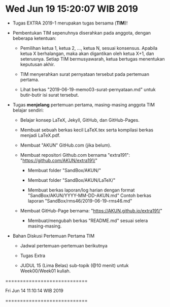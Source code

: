 ---
---

Wed Jun 19 15:20:07 WIB 2019
============================

* Tugas EXTRA 2019-1 merupakan tugas bersama (**TIM**)!

* Pembentukan TIM sepenuhnya diserahkan pada anggota, dengan beberapa ketentuan:

  * Pemilihan ketua 1, ketua 2, ..., ketua N, sesuai konsensus. 
    Apabila ketua X berhalangan, maka akan digantikan oleh ketua X+1, dan seterusnya. 
    Setiap TIM bermusyawarah, ketua bertugas menentukan keputusan akhir.

  * TIM menyerahkan surat pernyataan tersebut pada pertemuan pertama.

  * Lihat berkas "2019-06-19-memo03-surat-pernyataan.md" untuk butir-butir isi surat tersebut.

* Tugas **menjelang** pertemuan pertama, masing-masing anggota TIM belajar sendiri:

  * Belajar konsep LaTeX, Jekyll, GitHub, dan GitHub-Pages.

  * Membuat sebuah berkas kecil LaTeX.tex serta kompilasi berkas menjadi LaTeX.pdf.

  * Membuat "AKUN" GitHub.com (jika belum).

  * Membuat repositori Github.com bernama "extra191": "https://github.com/AKUN/extra191/"
 
    * Membuat folder "SandBox/AKUN/"

    * Membuat folder "SandBox/AKUN/LaTeX/"

    * Membuat berkas laporan/log harian dengan format "SandBox/AKUN/YYYY-MM-DD-AKUN.md"
      Contoh berkas laporan "SandBox/rms46/2019-06-19-rms46.md"

  * Membuat GitHub-Page bernama:  "https://AKUN.github.io/extra191/"

    * Membuat/mengubah berkas "README.md" sesuai selera masing-masing.

* Bahan Diskusi Pertemuan Pertama TIM

  * Jadwal pertemuan-pertemuan berikutnya

  * Tugas Extra

  * JUDUL 15 (Lima Belas) sub-topik (@10 menit) untuk Week00/Week01 kuliah.


============================

Fri Jun 14 11:10:14 WIB 2019

============================

